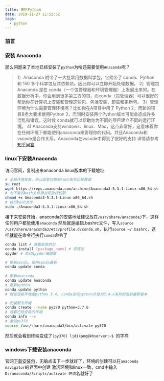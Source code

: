 ```yaml
---
title: 重拾Python
date: 2018-11-27 11:52:52
tags:
  - python
---
```


### 前言

### 安装 Anaconda
那么问题来了本地已经安装了`python`为啥还需要使用`Anaconda`呢？
>1）Anaconda 附带了一大批常用数据科学包，它附带了 conda、Python 和 150 多个科学包及其依赖项。因此你可以立即开始处理数据。
>2）管理包Anaconda 是在 conda（一个包管理器和环境管理器）上发展出来的。在数据分析中，你会用到很多第三方的包，而conda（包管理器）可以很好的帮助你在计算机上安装和管理这些包，包括安装、卸载和更新包。
>3）管理环境为什么需要管理环境呢？比如你在A项目中用了 Python 2，而新的项目B老大要求使用Python 3，而同时安装两个Python版本可能会造成许多混乱和错误。这时候 conda就可以帮助你为不同的项目建立不同的运行环境。
>4) Anaconda支持windows、linux、Mac，这点非常好，这意味着你在任何环境下都能使用anaconda来管理你的代码。并且Anaconda和vscode是合作关系，Anaconda在vscode中得到了很好的支持
> 详情请参考[知乎问答](https://www.zhihu.com/question/58033789)
### linux下安装Anaconda
访问官网，复制出来anaconda linux版本的下载地址
```bash
# 全局环境安装，所以还是切换到root账号比较靠谱
su root
wget https://repo.anaconda.com/archive/Anaconda3-5.3.1-Linux-x86_64.sh
# 为下载的bash文件添加可执行权限
chmod +x Anaconda3-5.3.1-Linux-x86_64.sh
# 执行bash文件
sudo ./Anaconda3-5.3.1-Linux-x86_64.sh
```
接下来安装开始，anaconda的安装地址建议放在`/usr/share/anaconda3`下，这样任何用户都能使用`anaconda`
然后就是编辑.bashrc文件，写入`source /usr/share/anaconda3/etc/profile.d/conda.sh`，执行`source ~/.bashrc`，这样就能在命令行执行`conda`命令了
```bash
conda list # 查看安装的包
conda install [package_name] # 安装包
spyder # 启动Spyder编辑器

# 更新conda，保持conda最新
conda update conda
 
# 更新anaconda
conda update anaconda
# 更新python
conda update python
# 假设当前环境是python 3.4, conda会将python升级为3.4.x系列的当前最新版本

# 安装新的环境
conda create --name py370 python=3.7.0
# 查看已经安装的环境
conda info --e
# 激活py370
source /usr/share/anaconda3/bin/activate py370
```
然后就会看到终端变成了`(py370) lidikang@khserver:~$ `的字样

### windows下载安装anaconda
官网[下载安装包](https://www.anaconda.com/download/#windows)，无脑点击下一步就好了，环境的创建可以在`anaconda navigator`的界面中创建
激活环境和linux一致，cmd中输入`D:/anaconda/Scripts/activate 环境`名就好了

